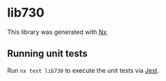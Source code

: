 # lib730

This library was generated with [Nx](https://nx.dev).

## Running unit tests

Run `nx test lib730` to execute the unit tests via [Jest](https://jestjs.io).
